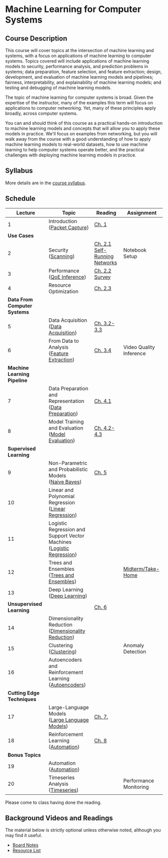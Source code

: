 # Machine Learning for Computer Systems

## Course Description

This course will cover topics at the intersection of machine learning and
systems, with a focus on applications of machine learning to computer systems.
Topics covered will include applications of machine learning models to
security, performance analysis, and prediction problems in systems; data
preparation, feature selection, and feature extraction; design, development,
and evaluation of machine learning models and pipelines; fairness,
interpretability, and explainability of machine learning models; and testing
and debugging of machine learning models.

The topic of machine learning for computer systems is broad. Given the
expertise of the instructor, many of the examples this term will focus on
applications to computer networking. Yet, many of these principles apply
broadly, across computer systems.

You can and should think of this course as a practical hands-on introduction
to machine learning models and concepts that will allow you to apply these
models in practice. We'll focus on examples from networking, but you will walk
away from the course with a good understanding of how to apply machine
learning models to real-world datasets, how to use machine learning to help
computer systems operate better, and the practical challenges with deploying
machine learning models in practice.

## Syllabus

More details are in the [course syllabus](syllabus.md).

## Schedule 

| Lecture                            | Topic                                                                                                                   | Reading                                                                                                                                    | Assignment                                    |
| ---------------------------------- | -------------------------------------                                                                                   | -----------------------------                                                                                                              | ----------                                    |
| 1                                  | Introduction<br />([Packet Capture](notebooks/01-Packet-Capture-Basics-Clean.html))                                     | [Ch. 1](book/text/intro.html)                                                                                                              |                                               |
| **Use Cases**                      |                                                                                                                         |                                                                                                                                            |                                               |
| 2                                  | Security<br />([Scanning](notebooks/02-Motivation-Security-Clean.html))                                                 | [Ch. 2.1](book/text/motivation.html#applications-to-security)<br>[Self-Running Networks](https://arxiv.org/pdf/1710.11583)                 | Notebook Setup                                |
| 3                                  | Performance<br />([QoE Inference](notebooks/03-Performance-Service-Clean.html))                                         | [Ch. 2.2](book/text/motivation.html#applications-to-performance)<br>[Survey](https://ieeexplore.ieee.org/stamp/stamp.jsp?arnumber=8121867) |                                               |
| 4                                  | Resource Optimization | [Ch. 2.3](https://noise-lab.github.io/ml-systems/book/text/motivation.html#application-service-and-device-identification)                  |                                               |
| **Data From Computer Systems**     |                                                                                                                         |                                                                                                                                            |                                               |
| 5                                  | Data Acquisition<br>([Data Acquisition](notebooks/05-Data-Acquisition-Clean.html))                                      | [Ch. 3.2-3.3](https://noise-lab.github.io/ml-systems/book/text/measurement.html#active-measurement)                                        |                                               |
| 6                                  | From Data to Analysis<br>([Feature Extraction](notebooks/06-Feature-Extraction-Clean.html))                             | [Ch. 3.4](https://noise-lab.github.io/ml-systems/book/text/measurement.html#from-data-to-analysis)                                         | Video Quality Inference|
| **Machine Learning Pipeline**      |                                                                                                                         |                                                                                                                                            |                                               |
| 7                                  | Data Preparation and Representation<br>([Data Preparation](notebooks/07-Data-Preparation-Clean.html))                   | [Ch. 4.1 ](https://noise-lab.github.io/ml-systems/book/text/pipelines.html#data-preparation)                                               |                                               |
| 8                                  | Model Training and Evaluation<br>([Model Evaluation](notebooks/08-ML-Pipeline-Clean.html))                              | [Ch. 4.2-4.3](https://noise-lab.github.io/ml-systems/book/text/pipelines.html#model-training)                                              |                                               |
| **Supervised Learning**            |                                                                                                                         |                                                                                                                                            |                                               |
| 9                                  | Non-Parametric and Probabilistic Models<br>([Naive Bayes](notebooks/09-Naive-Bayes-Clean.html))                         | [Ch. 5](book/text/supervised.html)                                                                                                         |                                               |
| 10                                 | Linear and Polynomial Regression<br>([Linear Regression](notebooks/10-Linear-Regression-Clean.html))                    |                                                                                                                                            |                                               |
| 11                                 | Logistic Regression and Support Vector Machines<br>([Logistic Regression](notebooks/11-Logistic-Regression-Clean.html)) |                                                                                                                                            |                                               |
| 12                                 | Trees and Ensembles<br>([Trees and Ensembles](notebooks/12-Trees-Ensembles-Clean.html))                                 |                                                                                                                                            | [Midterm/Take-Home](assignments/midterm.html) |
| 13                                 | Deep Learning<br>([Deep Learning](notebooks/13-Deep-Learning-Clean.html))                                               |                                                                                                                                            |                                               |
| **Unsupervised Learning**          |                                                                                                                         | [Ch. 6](book/text/unsupervised.html)                                                                                                       |                                               |
| 14                                 | Dimensionality Reduction<br>([Dimensionality Reduction](notebooks/14-Dimensionality-Reduction-Clean.html))              |                                                                                                                                            |                                               |
| 15                                 | Clustering<br>([Clustering](notebooks/15-Clustering-Clean.html))                                                        |                                                                                                                                            | Anomaly Detection                             |
| 16                                 | Autoencoders and Reinforcement Learning<br>([Autoencoders](notebooks/16-Autoencoders-Clean.html))                       |
| **Cutting Edge Techniques**      |                                                                                                                         |                                                                                                                                            |                                               |
| 17                                 | Large-Language Models <br>([Large Language Models](notebooks/18-LLM-Clean.html))                                                        | [Ch. 7.](book/text/llm.html)                                                                                                                                           |                                               |
| 18                                 | Reinforcement Learning<br>([Automation](notebooks/19-Reinforcement-Clean.html))                                                        | [Ch. 8](book/text/reinforcement.html)                                                                                                                                           |                                               |
| **Bonus Topics**      |                                                                                                                         |                                                                                                                                            |                                               |
| 19                                 | Automation<br>([Automation](notebooks/16-Automation-Clean.html))                                                        |                                                                                                                                            |                                               | [Ch. 9](book/text/deployment.html)
| 20                                 | Timeseries Analysis<br>([Timeseries](notebooks/17-Timeseries-Clean.html))                                               |                                                                                                                                            | Performance Monitoring                        |

Please come to class having done the reading. 

## Background Videos and Readings

The material below is strictly optional unless otherwise noted, although you
may find it useful.

* [Board Notes](https://www.dropbox.com/s/fef5y9enms6djlr/ML%20for%20Systems.pdf?dl=0)
* [Resource List](ml.md)



